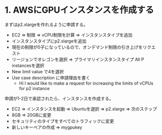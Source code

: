# 1. AWSにGPUインスタンスを作成する
まずはp2.xlargeを作れるように申請する。
* EC2 ⇒ 制限 ⇒ vCPU制限を計算 ⇒ インスタンスタイプを追加
* インスタンスタイプにp2.xlargeを追加
* 現在の制限が0子になっているので、オンデマンド制限の引き上げをリクエスト
* リージョンでオレゴンを選択 ⇒ プライマリインスタンスタイプ All P instancesを選択
* New limit value で4を選択
* Use case description に申請理由を書く
    * Hi I would like to make a request for increasing the limits of vCPUs for p2 instance

申請が1-2日で承認されたら、インスタンスを作成する。
* EC2 ⇒ インスタンスを起動 ⇒ Ubuntuを選択 ⇒ p2.xlarge ⇒ 次のステップ
* 8GB ⇒ 20GBに変更
* セキュリティのタイプをすべてのトラフィックに変更
* 新しいキーペアの作成 ⇒ mygpukey